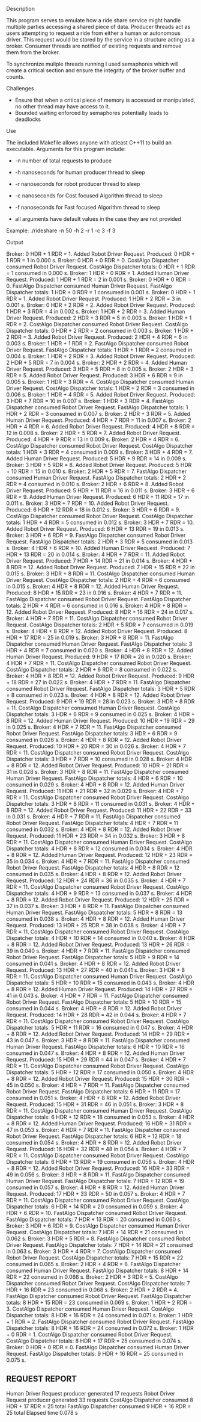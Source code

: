 Description

This program serves to emulate how a ride share service might handle multiple parties accessing a shared piece of data. 
Producer threads act as users attempting to request a ride from either a human or autonomous driver.
This request would be stored by the service in a structure acting as a broker.
Consumer threads are notified of existing requests and remove them from the broker.

To synchronize muliple threads running I used semaphores which will create a critical section and ensure the integrity of the broker buffer and counts.

Challenges
 
* Ensure that when a critical piece of memory is accessed or manipulated, no other thread may have access to it.
* Bounded waiting enforced by semaphores potentially leads to deadlocks

Use

The included Makefile allows anyone with atleast C++11 to build an executable.
Arguments for this program include:

* -n number of total requests to produce
* -h nanoseconds for human producer thread to sleep
* -r nanoseconds for robot producer thread to sleep
* -c nanoseconds for Cost focused Algorithm thread to sleep
* -f nanoseconds for Fast focused Algorithm thread to sleep

* all arguments have default values in the case they are not provided

Example: ./rideshare -n 50 -h 2 -r 1 -c 3 -f 3


Output

Broker: 0 HDR + 1 RDR = 1. Added Robot Driver Request. Produced: 0 HDR + 1 RDR = 1 in 0.000 s.
Broker: 0 HDR + 0 RDR = 0. CostAlgo Dispatcher consumed Robot Driver Request.  CostAlgo Dispatcher totals: 0 HDR + 1 RDR = 1 consumed in 0.000 s.
Broker: 1 HDR + 0 RDR = 1. Added Human Driver Request. Produced: 1 HDR + 1 RDR = 2 in 0.001 s.
Broker: 0 HDR + 0 RDR = 0. FastAlgo Dispatcher consumed Human Driver Request.  FastAlgo Dispatcher totals: 1 HDR + 0 RDR = 1 consumed in 0.001 s.
Broker: 0 HDR + 1 RDR = 1. Added Robot Driver Request. Produced: 1 HDR + 2 RDR = 3 in 0.001 s.
Broker: 0 HDR + 2 RDR = 2. Added Robot Driver Request. Produced: 1 HDR + 3 RDR = 4 in 0.002 s.
Broker: 1 HDR + 2 RDR = 3. Added Human Driver Request. Produced: 2 HDR + 3 RDR = 5 in 0.003 s.
Broker: 1 HDR + 1 RDR = 2. CostAlgo Dispatcher consumed Robot Driver Request.  CostAlgo Dispatcher totals: 0 HDR + 2 RDR = 2 consumed in 0.003 s.
Broker: 1 HDR + 2 RDR = 3. Added Robot Driver Request. Produced: 2 HDR + 4 RDR = 6 in 0.003 s.
Broker: 1 HDR + 1 RDR = 2. FastAlgo Dispatcher consumed Robot Driver Request.  FastAlgo Dispatcher totals: 1 HDR + 1 RDR = 2 consumed in 0.004 s.
Broker: 1 HDR + 2 RDR = 3. Added Robot Driver Request. Produced: 2 HDR + 5 RDR = 7 in 0.004 s.
Broker: 2 HDR + 2 RDR = 4. Added Human Driver Request. Produced: 3 HDR + 5 RDR = 8 in 0.005 s.
Broker: 2 HDR + 3 RDR = 5. Added Robot Driver Request. Produced: 3 HDR + 6 RDR = 9 in 0.005 s.
Broker: 1 HDR + 3 RDR = 4. CostAlgo Dispatcher consumed Human Driver Request.  CostAlgo Dispatcher totals: 1 HDR + 2 RDR = 3 consumed in 0.006 s.
Broker: 1 HDR + 4 RDR = 5. Added Robot Driver Request. Produced: 3 HDR + 7 RDR = 10 in 0.007 s.
Broker: 1 HDR + 3 RDR = 4. FastAlgo Dispatcher consumed Robot Driver Request.  FastAlgo Dispatcher totals: 1 HDR + 2 RDR = 3 consumed in 0.007 s.
Broker: 2 HDR + 3 RDR = 5. Added Human Driver Request. Produced: 4 HDR + 7 RDR = 11 in 0.007 s.
Broker: 2 HDR + 4 RDR = 6. Added Robot Driver Request. Produced: 4 HDR + 8 RDR = 12 in 0.008 s.
Broker: 2 HDR + 5 RDR = 7. Added Robot Driver Request. Produced: 4 HDR + 9 RDR = 13 in 0.009 s.
Broker: 2 HDR + 4 RDR = 6. CostAlgo Dispatcher consumed Robot Driver Request.  CostAlgo Dispatcher totals: 1 HDR + 3 RDR = 4 consumed in 0.009 s.
Broker: 3 HDR + 4 RDR = 7. Added Human Driver Request. Produced: 5 HDR + 9 RDR = 14 in 0.009 s.
Broker: 3 HDR + 5 RDR = 8. Added Robot Driver Request. Produced: 5 HDR + 10 RDR = 15 in 0.010 s.
Broker: 2 HDR + 5 RDR = 7. FastAlgo Dispatcher consumed Human Driver Request.  FastAlgo Dispatcher totals: 2 HDR + 2 RDR = 4 consumed in 0.010 s.
Broker: 2 HDR + 6 RDR = 8. Added Robot Driver Request. Produced: 5 HDR + 11 RDR = 16 in 0.011 s.
Broker: 3 HDR + 6 RDR = 9. Added Human Driver Request. Produced: 6 HDR + 11 RDR = 17 in 0.011 s.
Broker: 3 HDR + 7 RDR = 10. Added Robot Driver Request. Produced: 6 HDR + 12 RDR = 18 in 0.012 s.
Broker: 3 HDR + 6 RDR = 9. CostAlgo Dispatcher consumed Robot Driver Request.  CostAlgo Dispatcher totals: 1 HDR + 4 RDR = 5 consumed in 0.012 s.
Broker: 3 HDR + 7 RDR = 10. Added Robot Driver Request. Produced: 6 HDR + 13 RDR = 19 in 0.013 s.
Broker: 3 HDR + 6 RDR = 9. FastAlgo Dispatcher consumed Robot Driver Request.  FastAlgo Dispatcher totals: 2 HDR + 3 RDR = 5 consumed in 0.013 s.
Broker: 4 HDR + 6 RDR = 10. Added Human Driver Request. Produced: 7 HDR + 13 RDR = 20 in 0.014 s.
Broker: 4 HDR + 7 RDR = 11. Added Robot Driver Request. Produced: 7 HDR + 14 RDR = 21 in 0.014 s.
Broker: 4 HDR + 8 RDR = 12. Added Robot Driver Request. Produced: 7 HDR + 15 RDR = 22 in 0.015 s.
Broker: 3 HDR + 8 RDR = 11. CostAlgo Dispatcher consumed Human Driver Request.  CostAlgo Dispatcher totals: 2 HDR + 4 RDR = 6 consumed in 0.015 s.
Broker: 4 HDR + 8 RDR = 12. Added Human Driver Request. Produced: 8 HDR + 15 RDR = 23 in 0.016 s.
Broker: 4 HDR + 7 RDR = 11. FastAlgo Dispatcher consumed Robot Driver Request.  FastAlgo Dispatcher totals: 2 HDR + 4 RDR = 6 consumed in 0.016 s.
Broker: 4 HDR + 8 RDR = 12. Added Robot Driver Request. Produced: 8 HDR + 16 RDR = 24 in 0.017 s.
Broker: 4 HDR + 7 RDR = 11. CostAlgo Dispatcher consumed Robot Driver Request.  CostAlgo Dispatcher totals: 2 HDR + 5 RDR = 7 consumed in 0.019 s.
Broker: 4 HDR + 8 RDR = 12. Added Robot Driver Request. Produced: 8 HDR + 17 RDR = 25 in 0.019 s.
Broker: 3 HDR + 8 RDR = 11. FastAlgo Dispatcher consumed Human Driver Request.  FastAlgo Dispatcher totals: 3 HDR + 4 RDR = 7 consumed in 0.020 s.
Broker: 4 HDR + 8 RDR = 12. Added Human Driver Request. Produced: 9 HDR + 17 RDR = 26 in 0.020 s.
Broker: 4 HDR + 7 RDR = 11. CostAlgo Dispatcher consumed Robot Driver Request.  CostAlgo Dispatcher totals: 2 HDR + 6 RDR = 8 consumed in 0.022 s.
Broker: 4 HDR + 8 RDR = 12. Added Robot Driver Request. Produced: 9 HDR + 18 RDR = 27 in 0.022 s.
Broker: 4 HDR + 7 RDR = 11. FastAlgo Dispatcher consumed Robot Driver Request.  FastAlgo Dispatcher totals: 3 HDR + 5 RDR = 8 consumed in 0.023 s.
Broker: 4 HDR + 8 RDR = 12. Added Robot Driver Request. Produced: 9 HDR + 19 RDR = 28 in 0.023 s.
Broker: 3 HDR + 8 RDR = 11. CostAlgo Dispatcher consumed Human Driver Request.  CostAlgo Dispatcher totals: 3 HDR + 6 RDR = 9 consumed in 0.025 s.
Broker: 4 HDR + 8 RDR = 12. Added Human Driver Request. Produced: 10 HDR + 19 RDR = 29 in 0.025 s.
Broker: 4 HDR + 7 RDR = 11. FastAlgo Dispatcher consumed Robot Driver Request.  FastAlgo Dispatcher totals: 3 HDR + 6 RDR = 9 consumed in 0.026 s.
Broker: 4 HDR + 8 RDR = 12. Added Robot Driver Request. Produced: 10 HDR + 20 RDR = 30 in 0.026 s.
Broker: 4 HDR + 7 RDR = 11. CostAlgo Dispatcher consumed Robot Driver Request.  CostAlgo Dispatcher totals: 3 HDR + 7 RDR = 10 consumed in 0.028 s.
Broker: 4 HDR + 8 RDR = 12. Added Robot Driver Request. Produced: 10 HDR + 21 RDR = 31 in 0.028 s.
Broker: 3 HDR + 8 RDR = 11. FastAlgo Dispatcher consumed Human Driver Request.  FastAlgo Dispatcher totals: 4 HDR + 6 RDR = 10 consumed in 0.029 s.
Broker: 4 HDR + 8 RDR = 12. Added Human Driver Request. Produced: 11 HDR + 21 RDR = 32 in 0.029 s.
Broker: 4 HDR + 7 RDR = 11. CostAlgo Dispatcher consumed Robot Driver Request.  CostAlgo Dispatcher totals: 3 HDR + 8 RDR = 11 consumed in 0.031 s.
Broker: 4 HDR + 8 RDR = 12. Added Robot Driver Request. Produced: 11 HDR + 22 RDR = 33 in 0.031 s.
Broker: 4 HDR + 7 RDR = 11. FastAlgo Dispatcher consumed Robot Driver Request.  FastAlgo Dispatcher totals: 4 HDR + 7 RDR = 11 consumed in 0.032 s.
Broker: 4 HDR + 8 RDR = 12. Added Robot Driver Request. Produced: 11 HDR + 23 RDR = 34 in 0.032 s.
Broker: 3 HDR + 8 RDR = 11. CostAlgo Dispatcher consumed Human Driver Request.  CostAlgo Dispatcher totals: 4 HDR + 8 RDR = 12 consumed in 0.034 s.
Broker: 4 HDR + 8 RDR = 12. Added Human Driver Request. Produced: 12 HDR + 23 RDR = 35 in 0.034 s.
Broker: 4 HDR + 7 RDR = 11. FastAlgo Dispatcher consumed Robot Driver Request.  FastAlgo Dispatcher totals: 4 HDR + 8 RDR = 12 consumed in 0.035 s.
Broker: 4 HDR + 8 RDR = 12. Added Robot Driver Request. Produced: 12 HDR + 24 RDR = 36 in 0.035 s.
Broker: 4 HDR + 7 RDR = 11. CostAlgo Dispatcher consumed Robot Driver Request.  CostAlgo Dispatcher totals: 4 HDR + 9 RDR = 13 consumed in 0.037 s.
Broker: 4 HDR + 8 RDR = 12. Added Robot Driver Request. Produced: 12 HDR + 25 RDR = 37 in 0.037 s.
Broker: 3 HDR + 8 RDR = 11. FastAlgo Dispatcher consumed Human Driver Request.  FastAlgo Dispatcher totals: 5 HDR + 8 RDR = 13 consumed in 0.038 s.
Broker: 4 HDR + 8 RDR = 12. Added Human Driver Request. Produced: 13 HDR + 25 RDR = 38 in 0.038 s.
Broker: 4 HDR + 7 RDR = 11. CostAlgo Dispatcher consumed Robot Driver Request.  CostAlgo Dispatcher totals: 4 HDR + 10 RDR = 14 consumed in 0.040 s.
Broker: 4 HDR + 8 RDR = 12. Added Robot Driver Request. Produced: 13 HDR + 26 RDR = 39 in 0.040 s.
Broker: 4 HDR + 7 RDR = 11. FastAlgo Dispatcher consumed Robot Driver Request.  FastAlgo Dispatcher totals: 5 HDR + 9 RDR = 14 consumed in 0.041 s.
Broker: 4 HDR + 8 RDR = 12. Added Robot Driver Request. Produced: 13 HDR + 27 RDR = 40 in 0.041 s.
Broker: 3 HDR + 8 RDR = 11. CostAlgo Dispatcher consumed Human Driver Request.  CostAlgo Dispatcher totals: 5 HDR + 10 RDR = 15 consumed in 0.043 s.
Broker: 4 HDR + 8 RDR = 12. Added Human Driver Request. Produced: 14 HDR + 27 RDR = 41 in 0.043 s.
Broker: 4 HDR + 7 RDR = 11. FastAlgo Dispatcher consumed Robot Driver Request.  FastAlgo Dispatcher totals: 5 HDR + 10 RDR = 15 consumed in 0.044 s.
Broker: 4 HDR + 8 RDR = 12. Added Robot Driver Request. Produced: 14 HDR + 28 RDR = 42 in 0.044 s.
Broker: 4 HDR + 7 RDR = 11. CostAlgo Dispatcher consumed Robot Driver Request.  CostAlgo Dispatcher totals: 5 HDR + 11 RDR = 16 consumed in 0.047 s.
Broker: 4 HDR + 8 RDR = 12. Added Robot Driver Request. Produced: 14 HDR + 29 RDR = 43 in 0.047 s.
Broker: 3 HDR + 8 RDR = 11. FastAlgo Dispatcher consumed Human Driver Request.  FastAlgo Dispatcher totals: 6 HDR + 10 RDR = 16 consumed in 0.047 s.
Broker: 4 HDR + 8 RDR = 12. Added Human Driver Request. Produced: 15 HDR + 29 RDR = 44 in 0.047 s.
Broker: 4 HDR + 7 RDR = 11. CostAlgo Dispatcher consumed Robot Driver Request.  CostAlgo Dispatcher totals: 5 HDR + 12 RDR = 17 consumed in 0.050 s.
Broker: 4 HDR + 8 RDR = 12. Added Robot Driver Request. Produced: 15 HDR + 30 RDR = 45 in 0.050 s.
Broker: 4 HDR + 7 RDR = 11. FastAlgo Dispatcher consumed Robot Driver Request.  FastAlgo Dispatcher totals: 6 HDR + 11 RDR = 17 consumed in 0.051 s.
Broker: 4 HDR + 8 RDR = 12. Added Robot Driver Request. Produced: 15 HDR + 31 RDR = 46 in 0.051 s.
Broker: 3 HDR + 8 RDR = 11. CostAlgo Dispatcher consumed Human Driver Request.  CostAlgo Dispatcher totals: 6 HDR + 12 RDR = 18 consumed in 0.053 s.
Broker: 4 HDR + 8 RDR = 12. Added Human Driver Request. Produced: 16 HDR + 31 RDR = 47 in 0.053 s.
Broker: 4 HDR + 7 RDR = 11. FastAlgo Dispatcher consumed Robot Driver Request.  FastAlgo Dispatcher totals: 6 HDR + 12 RDR = 18 consumed in 0.054 s.
Broker: 4 HDR + 8 RDR = 12. Added Robot Driver Request. Produced: 16 HDR + 32 RDR = 48 in 0.054 s.
Broker: 4 HDR + 7 RDR = 11. CostAlgo Dispatcher consumed Robot Driver Request.  CostAlgo Dispatcher totals: 6 HDR + 13 RDR = 19 consumed in 0.056 s.
Broker: 4 HDR + 8 RDR = 12. Added Robot Driver Request. Produced: 16 HDR + 33 RDR = 49 in 0.056 s.
Broker: 3 HDR + 8 RDR = 11. FastAlgo Dispatcher consumed Human Driver Request.  FastAlgo Dispatcher totals: 7 HDR + 12 RDR = 19 consumed in 0.057 s.
Broker: 4 HDR + 8 RDR = 12. Added Human Driver Request. Produced: 17 HDR + 33 RDR = 50 in 0.057 s.
Broker: 4 HDR + 7 RDR = 11. CostAlgo Dispatcher consumed Robot Driver Request.  CostAlgo Dispatcher totals: 6 HDR + 14 RDR = 20 consumed in 0.059 s.
Broker: 4 HDR + 6 RDR = 10. FastAlgo Dispatcher consumed Robot Driver Request.  FastAlgo Dispatcher totals: 7 HDR + 13 RDR = 20 consumed in 0.060 s.
Broker: 3 HDR + 6 RDR = 9. CostAlgo Dispatcher consumed Human Driver Request.  CostAlgo Dispatcher totals: 7 HDR + 14 RDR = 21 consumed in 0.062 s.
Broker: 3 HDR + 5 RDR = 8. FastAlgo Dispatcher consumed Robot Driver Request.  FastAlgo Dispatcher totals: 7 HDR + 14 RDR = 21 consumed in 0.063 s.
Broker: 3 HDR + 4 RDR = 7. CostAlgo Dispatcher consumed Robot Driver Request.  CostAlgo Dispatcher totals: 7 HDR + 15 RDR = 22 consumed in 0.065 s.
Broker: 2 HDR + 4 RDR = 6. FastAlgo Dispatcher consumed Human Driver Request.  FastAlgo Dispatcher totals: 8 HDR + 14 RDR = 22 consumed in 0.066 s.
Broker: 2 HDR + 3 RDR = 5. CostAlgo Dispatcher consumed Robot Driver Request.  CostAlgo Dispatcher totals: 7 HDR + 16 RDR = 23 consumed in 0.068 s.
Broker: 2 HDR + 2 RDR = 4. FastAlgo Dispatcher consumed Robot Driver Request.  FastAlgo Dispatcher totals: 8 HDR + 15 RDR = 23 consumed in 0.069 s.
Broker: 1 HDR + 2 RDR = 3. CostAlgo Dispatcher consumed Human Driver Request.  CostAlgo Dispatcher totals: 8 HDR + 16 RDR = 24 consumed in 0.071 s.
Broker: 1 HDR + 1 RDR = 2. FastAlgo Dispatcher consumed Robot Driver Request.  FastAlgo Dispatcher totals: 8 HDR + 16 RDR = 24 consumed in 0.072 s.
Broker: 1 HDR + 0 RDR = 1. CostAlgo Dispatcher consumed Robot Driver Request.  CostAlgo Dispatcher totals: 8 HDR + 17 RDR = 25 consumed in 0.074 s.
Broker: 0 HDR + 0 RDR = 0. FastAlgo Dispatcher consumed Human Driver Request.  FastAlgo Dispatcher totals: 9 HDR + 16 RDR = 25 consumed in 0.075 s.

REQUEST REPORT
----------------------------------------
Human Driver Request producer generated 17 requests
Robot Driver Request producer generated 33 requests
CostAlgo Dispatcher consumed 8 HDR + 17 RDR = 25 total
FastAlgo Dispatcher consumed 9 HDR + 16 RDR = 25 total
Elapsed time 0.078 s
